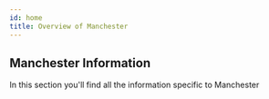 ```yaml
---
id: home
title: Overview of Manchester
---
```


## Manchester Information

In this section you'll find all the information specific to Manchester
